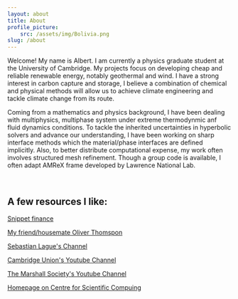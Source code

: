 ```yaml
---
layout: about
title: About 
profile_picture:
    src: /assets/img/Bolivia.png
slug: /about
---
```


<!-- Global site tag (gtag.js) - Google Analytics -->
<script async src="https://www.googletagmanager.com/gtag/js?id=G-QY6RDJK8PM"></script>
<script>
  window.dataLayer = window.dataLayer || [];
  function gtag(){dataLayer.push(arguments);}
  gtag('js', new Date());

  gtag('config', 'G-QY6RDJK8PM');
</script>
     
<p>
Welcome! My name is Albert. I am currently a physics graduate student at the University of Cambridge. My projects focus on developing cheap and reliable renewable energy, notably geothermal and wind. I have a strong interest in carbon capture and storage, I believe a combination of chemical and physical methods will allow us to achieve climate engineering and tackle climate change from its route. 
</p>

<p>
Coming from a mathematics and physics background, I have been dealing with multiphysics, multiphase system under extreme thermodynmic anf fluid dynamics conditions. To tackle the inherited uncertainties in hyperbolic solvers and advance our understanding, I have been working on sharp interface methods which the material/phase interfaces are defined implicitly. Also, to better distribute computational expense, my work often involves structured mesh refinement. Though a group code is available, I often adapt AMReX frame developed by Lawrence National Lab.
</p>
<br />

 <h2 class="section-heading">A few resources I like:  </h2>

[Snippet finance ](https://snippet.finance/category/macroeconomics/)  

[My friend/housemate Oliver Thomspon](https://www.olithompson.com/projects)

[Sebastian Lague's Channel](https://www.youtube.com/watch?v=QZwneRb-zqA)

[Cambridge Union's Youtube Channel](https://www.youtube.com/channel/UClOuePXlJnw8-br7SXiuHqg)

[The Marshall Society's Youtube Channel](https://www.youtube.com/channel/UCcTfWNvr8NBkMWa2lDgIAnA)

[Homepage on Centre for Scientific Compuing](https://www.lsc.phy.cam.ac.uk/staff/mr-ziqi-albert-zhang)
